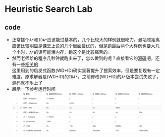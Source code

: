 # Heuristic Search Lab #

## code ##

- 正常搓个`A*`和`IDA*`应该能过基本的，几个比较大的样例就很吃力。曼哈顿距离应该比较明显是课堂上说的几个里面最优的，但是跑最后两个大样例也要大几个小时，`A*`的话可能爆内存，跑这个是比较痛苦的。  
- 然而老师给的程序几秒钟就跑出来了，怎么做到的呢？直接看它的[源码](https://computerpuzzle.net/english/15puzzle/index.html)吧，还有一些[相关的](https://kociemba.org/themen/fifteen/fifteensolver.html)   
这里用到的启发式函数(WD+ID)确实显著提升了搜索效率，但是要复现有一定难度。原求解器是(WD+ID)的`IDA*`，之前修改(WD+ID)的`A*`版本尝试失败了，源码就不附上了    
- 展示一下参考运行时间  
![](./result/time.png)